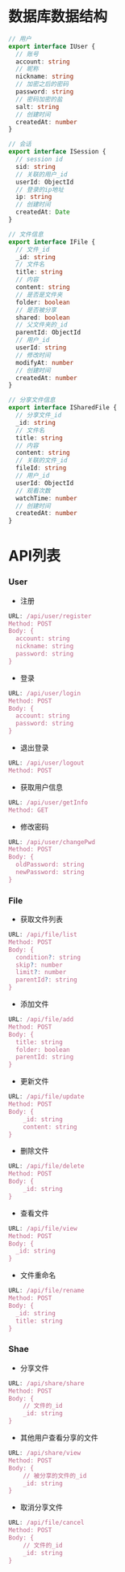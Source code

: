 # 数据库数据结构

```typescript
// 用户
export interface IUser {
  // 账号
  account: string
  // 昵称
  nickname: string
  // 加密之后的密码
  password: string
  // 密码加密的盐
  salt: string
  // 创建时间
  createdAt: number
}

// 会话
export interface ISession {
  // session id
  sid: string
  // 关联的用户_id
  userId: ObjectId
  // 登录的ip地址
  ip: string
  // 创建时间
  createdAt: Date
}

// 文件信息
export interface IFile {
  // 文件_id
  _id: string
  // 文件名
  title: string
  // 内容
  content: string
  // 是否是文件夹
  folder: boolean
  // 是否被分享
  shared: boolean
  // 父文件夹的_id
  parentId: ObjectId
  // 用户_id
  userId: string
  // 修改时间
  modifyAt: number
  // 创建时间
  createdAt: number
}

// 分享文件信息
export interface ISharedFile {
  // 分享文件_id
  _id: string
  // 文件名
  title: string
  // 内容
  content: string
  // 关联的文件_id
  fileId: string
  // 用户_id
  userId: ObjectId
  // 观看次数
  watchTime: number
  // 创建时间
  createdAt: number
}
```



# API列表

### User

- 注册

```ts
URL: /api/user/register
Method: POST
Body: {
  account: string
  nickname: string
  password: string
}
```

- 登录

```ts
URL: /api/user/login
Method: POST
Body: {
  account: string
  password: string
}
```

- 退出登录

```ts
URL: /api/user/logout
Method: POST
```

- 获取用户信息

```ts
URL: /api/user/getInfo
Method: GET
```

- 修改密码

```ts
URL: /api/user/changePwd
Method: POST
Body: {
  oldPassword: string
  newPassword: string
}
```

### File

- 获取文件列表

```ts
URL: /api/file/list
Method: POST
Body: {
  condition?: string
  skip?: number
  limit?: number
  parentId?: string
}
```

- 添加文件

```ts
URL: /api/file/add
Method: POST
Body: {
  title: string
  folder: boolean
  parentId: string
}
```

- 更新文件

```ts
URL: /api/file/update
Method: POST
Body: {
    _id: string
    content: string
}
```

- 删除文件

```ts
URL: /api/file/delete
Method: POST
Body: {
    _id: string
}
```

- 查看文件

```ts
URL: /api/file/view
Method: POST
Body: {
  _id: string
}
```

- 文件重命名

```ts
URL: /api/file/rename
Method: POST
Body: {
  _id: string
  title: string
}
```

### Shae

- 分享文件

```typescript
URL: /api/share/share
Method: POST
Body: {
    // 文件的_id
    _id: string
}
```

- 其他用户查看分享的文件

```typescript
URL: /api/share/view
Method: POST
Body: {
    // 被分享的文件的_id
    _id: string
}
```

- 取消分享文件

```typescript
URL: /api/file/cancel
Method: POST
Body: {
    // 文件的_id
    _id: string
}
```
